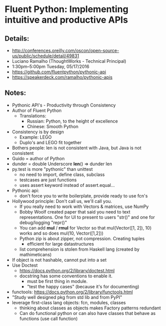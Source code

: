 # Fluent Python: Implementing intuitive and productive APIs

## Details:
* http://conferences.oreilly.com/oscon/open-source-us/public/schedule/detail/49831
* Luciano Ramalho (ThoughtWorks - Technical Principal)
* 1:30pm–5:00pm Tuesday, 05/17/2016
* https://github.com/fluentpython/pythonic-api
*	https://speakerdeck.com/ramalho/pythonic-apis

## Notes:
* Pythonic API's - Productivity through Consistency
* Author of Fluent Python
	* Translations:
	  * Russian:  Python, to the height of excellence
	  * Chinese:  Smooth Python
* Consistency is by design
	* Example:  LEGO
	* Duplo's and LEGO fit together
* Bothers people:  len is not consistent with Java, but Java is not consistent
* Guido = author of Python
* dunder = double Underscore __len__() => dunder len
* py.test is more "pythonic" than unittest
	* no need to import, define class, subclass
	* testcases are just functions
	* uses assert keyword instead of assert.equal...
* Pythonic api:
	* don't force you to write boilerplate, provide ready to use fcn's
* Hollywood principle:  Don't call us, we'll call you.
	* If you really need to work with Vectors & matrices, use NumPy
	* Bobby Woolf created paper that said you need to text representations.  One for UI to present to users "str()" and one for debug/logging "repr()"
	* You can add __mul__ / __rmul__ for Vector so that mul(Vector([1, 2]), 10) works and so does mul(10, Vector([1,2]))
	* Python zip is about zipper, not compression.  Creating tuples
		* efficient for large datastructures
	* list comprehension is stolen from Haskell lang (created by mathimeticans)
* If object is not hashable, cannot put into a set
* Use Doctest
	* https://docs.python.org/2/library/doctest.html
	* docstring has some conventions to enable it.  
		* must be first thing in module.	
		* "test the happy cases"  (because it's for documenting)
* functools:  https://docs.python.org/2/library/functools.html
* "Study well designed pkg from std lib and from PyPI"
* leverage first-class lang objects: fcn, modules, classes
	*	thinking about classes as objects makes Factory patterns redundant
	* Can do functional python or can also have classes that behave as functions (use call function)
